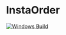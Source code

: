 # InstaOrder

[![Windows Build](https://github.com/JerryAZR/InstaOrder/actions/workflows/windows-build.yml/badge.svg)](https://github.com/JerryAZR/InstaOrder/actions/workflows/windows-build.yml)
